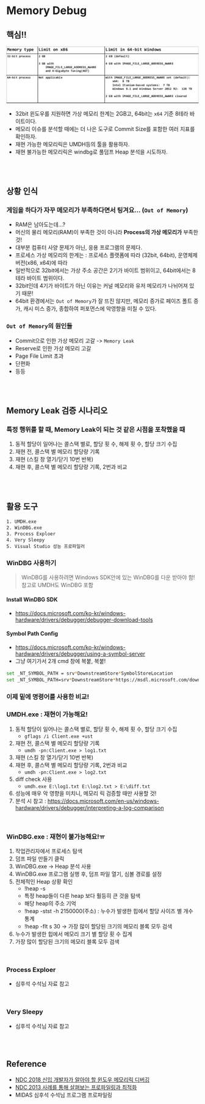 # Memory Debug

## 핵심!!
![img](/media/2020/user_mode_virtual_address.png)
* 32bit 윈도우를 지원하면 가상 메모리 한계는 2GB고, 64bit는 `x64` 기준 8테라 바이트이다.
* 메모리 이슈를 분석할 때에는 더 나은 도구로 Commit Size를 포함한 여러 지표를 확인하자.
* 재현 가능한 메모리릭은 UMDH등의 툴을 활용하자.
* 재현 불가능한 메모리릭은 windbg로 풀덤프 Heap 분석을 시도하자.


<br/><br/>

## 상황 인식
### 게임을 하다가 자꾸 메모리가 부족하다면서 팅겨요... (`Out of Memory`)
* RAM은 남아도는데...?
* 머신의 물리 메모리(RAM)이 부족한 것이 아니라 __Process의 가상 메모리가__ 부족한 것!
* 대부분 컴퓨터 사양 문제가 아닌, 응용 프로그램의 문제다.
* 프로세스 가상 메모리의 한계는 : 프로세스 플랫폼에 따라 (32bit, 64bit), 운영체제 버전(x86, x64)에 따라
* 일반적으로 32bit에서는 가상 주소 공간은 2기가 바이트 범위이고, 64bit에서는 8 테라 바이트 범위이다.
* 32bit인데 4기가 바이트가 아닌 이유는 커널 메모리와 유저 메모리가 나뉘어져 있기 때문!
* 64bit 환경에서는 `Out of Memory`가 잘 뜨진 않지만, 메모리 증가로 페이즈 폴트 증가, 캐시 미스 증가, 종합하여 퍼포먼스에 악영향을 미칠 수 있다.

### `Out of Memory`의 원인들
* Commit으로 인한 가상 메모리 고갈 -> `Memory Leak`
* Reserve로 인한 가상 메모리 고갈
* Page File Limit 초과
* 단편화
* 등등



<br/><br/>

## Memory Leak 검증 시나리오
### 특정 행위를 할 때, Memory Leak이 되는 것 같은 시점을 포착했을 때
1. 동적 할당이 일어나는 콜스택 별로, 할당 횟 수, 해제 횟 수, 할당 크기 수집
2. 재현 전, 콜스택 별 메모리 할당량 기록
3. 재현 (스킬 창 열기/닫기 10번 반복)
4. 재현 후, 콜스택 별 메모리 할당량 기록, 2번과 비교


<br/><br/>

## 활용 도구

~~~
1. UMDH.exe
2. WinDBG.exe
3. Process Exploer
4. Very Sleepy
5. Visual Studio 성능 프로파일러
~~~

### WinDBG 사용하기
> WinDBG를 사용하려면 Windows SDK안에 있는 WinDBG를 다운 받아야 함! 참고로 UMDH도 WinDBG 포함

#### Install WinDBG SDK
* <https://docs.microsoft.com/ko-kr/windows-hardware/drivers/debugger/debugger-download-tools>

#### Symbol Path Config
* <https://docs.microsoft.com/ko-kr/windows-hardware/drivers/debugger/using-a-symbol-server>
* 그냥 여기가서 2개 cmd 창에 복붙, 복붙!
~~~bash
set _NT_SYMBOL_PATH = srv*DownstreamStore*SymbolStoreLocation
set _NT_SYMBOL_PATH=srv*DownstreamStore*https://msdl.microsoft.com/download/symbols
~~~

### 이제 밑에 명령어를 사용한 비교!

### UMDH.exe  : 재현이 가능해요!
1. 동적 할당이 일어나는 콜스택 별로, 할당 횟 수, 해제 횟 수, 할당 크기 수집
    * `gflags /i Client.exe +ust`
2. 재현 전, 콜스택 별 메모리 할당량 기록
    * `umdh -pn:Client.exe > log1.txt`
3. 재현 (스킬 창 열기/닫기 10번 반복)
4. 재현 후, 콜스택 별 메모리 할당량 기록, 2번과 비교
    * `umdh -pn:Client.exe > log2.txt`
5. diff check 사용
    * `umdh.exe E:\log1.txt E:\log2.txt > E:\diff.txt`
5. 성능에 매우 악 영향을 미치니, 메모리 릭 검증할 때만 사용할 것!
6. 분석 시 참고 : <https://docs.microsoft.com/en-us/windows-hardware/drivers/debugger/interpreting-a-log-comparison>

<br/>

### WinDBG.exe  : 재현이 불가능해요!ㅠ
1. 작업관리자에서 프로세스 탐색
2. 덤프 파일 만들기 클릭
3. WinDBG.exe -> Heap 분석 사용
4. WinDBG.exe 프로그램 실행 후, 덤프 파일 열기, 심볼 경로를 설정
5. 전체적인 Heap 상황 확인
    * !heap -s
    * 특정 heap들이 다른 heap 보다 훨등히 큰 것을 탐색
    * 해당 heap의 주소 기억
    * !heap -stst -h 2150000(주소)   : 누수가 발생한 힙에서 할당 사이즈 별 개수 통계
    * !heap -flt s 30  -> 가장 많이 할당된 크기의 메모리 블록 모두 검색
6. 누수가 발생한 힙에서 메모리 크기 별 할당 횟 수 집계
7. 가장 많이 할당된 크기의 메모리 블록 모두 검색



<br/>

### Process Exploer
* 심후석 수석님 자료 참고


<br/>

### Very Sleepy
* 심후석 수석님 자료 참고



<br/><br/>

## Reference
* [NDC 2018 신입 개발자가 알아야 할 윈도우 메모리릭 디버깅](https://www.slideshare.net/seao/ndc18-95258747)
* [NDC 2013 사례를 통해 살펴보는 프로파일링과 최적화](https://www.slideshare.net/veblush/ss-19957544)
* MIDAS 심후석 수석님 프로그램 프로파일링
